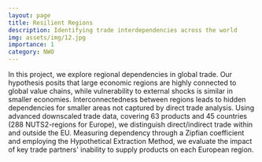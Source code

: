 ```yaml
---
layout: page
title: Resilient Regions
description: Identifying trade interdependencies across the world 
img: assets/img/12.jpg
importance: 1
category: NWO
---
```


In this project, we explore regional dependencies in global trade. Our hypothesis posits that large economic regions are highly connected to global value chains, while vulnerability to external shocks is similar in smaller economies. Interconnectedness between regions leads to hidden dependencies for smaller areas not captured by direct trade analysis. Using advanced downscaled trade data, covering 63 products and 45 countries (288 NUTS2-regions for Europe), we distinguish direct/indirect trade within and outside the EU. Measuring dependency through a Zipfian coefficient and employing the Hypothetical Extraction Method, we evaluate the impact of key trade partners' inability to supply products on each European region.